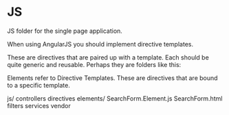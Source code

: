 JS
==

JS folder for the single page application.

When using AngularJS you should implement directive templates.

These are directives that are paired up with a template. Each should be quite generic and reusable.
Perhaps they are folders like this:

Elements refer to Directive Templates. These are directives that are bound to a specific template.

js/
	controllers
	directives
	elements/
		SearchForm.Element.js
		SearchForm.html
	filters
	services
	vendor